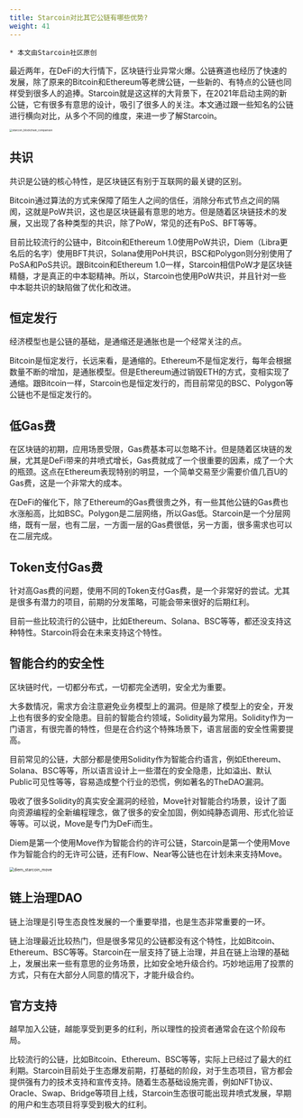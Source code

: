 ```yaml
---
title: Starcoin对比其它公链有哪些优势?
weight: 41
---
```


```
* 本文由Starcoin社区原创
```

最近两年，在DeFi的大行情下，区块链行业异常火爆。公链赛道也经历了快速的发展，除了原来的Bitcoin和Ethereum等老牌公链，一些新的、有特点的公链也同样受到很多人的追捧。Starcoin就是这这样的大背景下，在2021年启动主网的新公链，它有很多有意思的设计，吸引了很多人的关注。本文通过跟一些知名的公链进行横向对比，从多个不同的维度，来进一步了解Starcoin。

<img src="https://tva1.sinaimg.cn/large/008i3skNly1gxusakr2jrj31c80oo43w.jpg" alt="starcoin_blockchain_comparison" style="zoom:33%;" />

## 共识

共识是公链的核心特性，是区块链区有别于互联网的最关键的区别。

Bitcoin通过算法的方式来保障了陌生人之间的信任，消除分布式节点之间的隔阂，这就是PoW共识，这也是区块链最有意思的地方。但是随着区块链技术的发展，又出现了各种类型的共识，除了PoW，常见的还有PoS、BFT等等。

目前比较流行的公链中，Bitcoin和Ethereum 1.0使用PoW共识，Diem（Libra更名后的名字）使用BFT共识，Solana使用PoH共识，BSC和Polygon则分别使用了PoSA和PoS共识。跟Bitcoin和Ethereum 1.0一样，Starcoin相信PoW才是区块链精髓，才是真正的中本聪精神。所以，Starcoin也使用PoW共识，并且针对一些中本聪共识的缺陷做了优化和改进。



## 恒定发行

经济模型也是公链的基础，是通缩还是通胀也是一个经常关注的点。

Bitcoin是恒定发行，长远来看，是通缩的。Ethereum不是恒定发行，每年会根据数量不断的增加，是通胀模型。但是Ethereum通过销毁ETH的方式，变相实现了通缩。跟Bitcoin一样，Starcoin也是恒定发行的，而目前常见的BSC、Polygon等公链也不是恒定发行的。



## 低Gas费

在区块链的初期，应用场景受限，Gas费基本可以忽略不计。但是随着区块链的发展，尤其是DeFi带来的井喷式增长，Gas费就成了一个很重要的因素，成了一个大的瓶颈。这点在Ethereum表现特别的明显，一个简单交易至少需要价值几百U的Gas费，这是一个非常大的成本。

在DeFi的催化下，除了Ethereum的Gas费很贵之外，有一些其他公链的Gas费也水涨船高，比如BSC。Polygon是二层网络，所以Gas低。Starcoin是一个分层网络，既有一层，也有二层，一方面一层的Gas费很低，另一方面，很多需求也可以在二层完成。



## Token支付Gas费

针对高Gas费的问题，使用不同的Token支付Gas费，是一个非常好的尝试。尤其是很多有潜力的项目，前期的分发策略，可能会带来很好的后期红利。

目前一些比较流行的公链中，比如Ethereum、Solana、BSC等等，都还没支持这种特性。Starcoin将会在未来支持这个特性。



## 智能合约的安全性

区块链时代，一切都分布式，一切都完全透明，安全尤为重要。

大多数情况，需求方会注意避免业务模型上的漏洞。但是除了模型上的安全，开发上也有很多的安全隐患。目前的智能合约领域，Solidity最为常用。Solidity作为一门语言，有很完善的特性，但是在合约这个特殊场景下，语言层面的安全性需要提高。

目前常见的公链，大部分都是使用Solidity作为智能合约语言，例如Ethereum、Solana、BSC等等，所以语言设计上一些潜在的安全隐患，比如溢出、默认Public可见性等等，容易造成整个行业的恐慌，例如著名的TheDAO漏洞。

吸收了很多Solidity的真实安全漏洞的经验，Move针对智能合约场景，设计了面向资源编程的全新编程理念，做了很多的安全加固，例如纯静态调用、形式化验证等等。可以说，Move是专门为DeFi而生。

Diem是第一个使用Move作为智能合约的许可公链，Starcoin是第一个使用Move作为智能合约的无许可公链，还有Flow、Near等公链也在计划未来支持Move。

<img src="https://tva1.sinaimg.cn/large/008i3skNly1gxwpdukp8xj30p60gcmxf.jpg" alt="diem_starcoin_move" style="zoom:50%;" />



## 链上治理DAO

链上治理是引导生态良性发展的一个重要举措，也是生态非常重要的一环。

链上治理最近比较热门，但是很多常见的公链都没有这个特性，比如Bitcoin、Ethereum、BSC等等。Starcoin在一层支持了链上治理，并且在链上治理的基础上，发展出来一些有意思的业务场景，比如安全地升级合约。巧妙地运用了投票的方式，只有在大部分人同意的情况下，才能升级合约。



## 官方支持

越早加入公链，越能享受到更多的红利，所以理性的投资者通常会在这个阶段布局。

比较流行的公链，比如Bitcoin、Ethereum、BSC等等，实际上已经过了最大的红利期。Starcoin目前处于生态爆发前期，打基础的阶段，对于生态项目，官方都会提供强有力的技术支持和宣传支持。随着生态基础设施完善，例如NFT协议、Oracle、Swap、Bridge等项目上线，Starcoin生态很可能出现井喷式发展，早期的用户和生态项目将享受到极大的红利。
